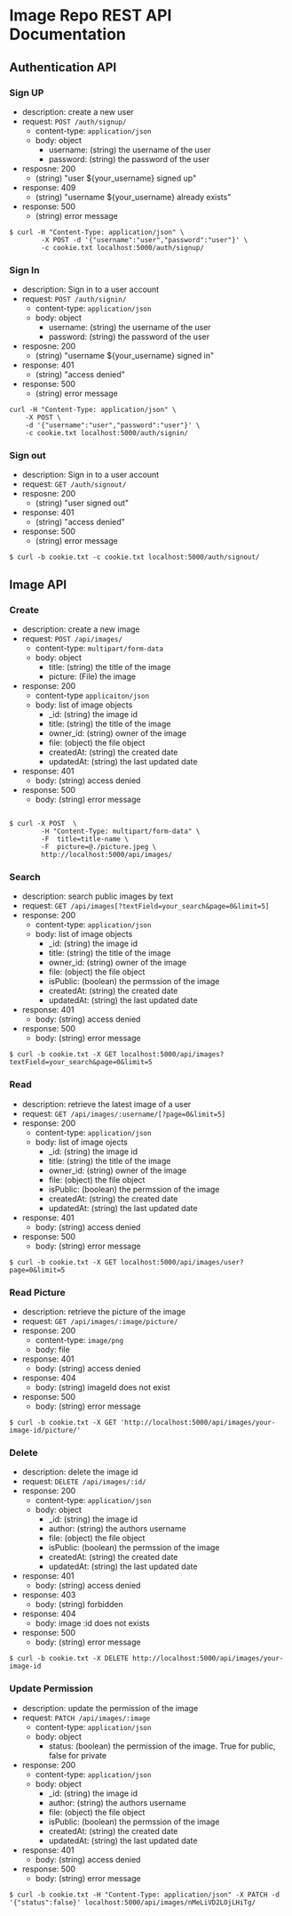 # Image Repo REST API Documentation

## Authentication API

### Sign UP
- description: create a new user
- request: `POST /auth/signup/`
    - content-type: `application/json`
    - body: object
        - username: (string) the username of the user
        - password: (string) the password of the user
- resposne: 200
    - (string) "user ${your_username} signed up"
- response: 409
    - (string) "username ${your_username} already exists"
- response: 500
    - (string) error message
``` 
$ curl -H "Content-Type: application/json" \
        -X POST -d '{"username":"user","password":"user"}' \
        -c cookie.txt localhost:5000/auth/signup/
```


### Sign In
- description: Sign in to a user account
- request: `POST /auth/signin/`
    - content-type: `application/json`
    - body: object
        - username: (string) the username of the user
        - password: (string) the password of the user
- resposne: 200
    - (string) "username ${your_username} signed in"
- response: 401
    - (string) "access denied"
- response: 500
    - (string) error message
```
curl -H "Content-Type: application/json" \
    -X POST \
    -d '{"username":"user","password":"user"}' \
    -c cookie.txt localhost:5000/auth/signin/
```


### Sign out
- description: Sign in to a user account
- request: `GET /auth/signout/`
- resposne: 200
    - (string) "user signed out"
- response: 401
    - (string) "access denied"
- response: 500
    - (string) error message

```
$ curl -b cookie.txt -c cookie.txt localhost:5000/auth/signout/
```

## Image API

### Create 
- description: create a new image
- request: `POST /api/images/`
    - content-type: `multipart/form-data`
    - body: object
        - title: (string) the title of the image
        - picture: (File) the image
- response: 200
    - content-type `applicaiton/json`
    - body: list of image objects
        - _id: (string) the image id
        - title: (string) the title of the image
        - owner_id: (string) owner of the image
        - file: (object) the file object
        - createdAt: (string) the created date
        - updatedAt: (string) the last updated date
- response: 401
    - body: (string) access denied
- response: 500
    - body: (string) error message

``` 

$ curl -X POST  \
        -H "Content-Type: multipart/form-data" \
        -F  title=title-name \
        -F  picture=@./picture.jpeg \
        http://localhost:5000/api/images/
```

### Search 

- description: search public images by text
- request: `GET /api/images[?textField=your_search&page=0&limit=5]`   
- response: 200
    - content-type: `application/json`
    - body: list of image objects
        - _id: (string) the image id
        - title: (string) the title of the image
        - owner_id: (string) owner of the image
        - file: (object) the file object
        - isPublic: (boolean) the permssion of the image
        - createdAt: (string) the created date
        - updatedAt: (string) the last updated date
- response: 401
    - body: (string) access denied
- response: 500
    - body: (string) error message
 
``` 
$ curl -b cookie.txt -X GET localhost:5000/api/images?textField=your_search&page=0&limit=5

``` 

### Read

- description: retrieve the latest image of a user
- request: `GET /api/images/:username/[?page=0&limit=5]`   
- response: 200
    - content-type: `application/json`
    - body: list of image ojects
        - _id: (string) the image id
        - title: (string) the title of the image
        - owner_id: (string) owner of the image
        - file: (object) the file object
        - isPublic: (boolean) the permssion of the image
        - createdAt: (string) the created date
        - updatedAt: (string) the last updated date
- response: 401
    - body: (string) access denied
- response: 500
    - body: (string) error message
 
``` 
$ curl -b cookie.txt -X GET localhost:5000/api/images/user?page=0&limit=5

``` 

### Read Picture

- description: retrieve the picture of the image
- request: `GET /api/images/:image/picture/`   
- response: 200
    - content-type: `image/png`
    - body: file
- response: 401
    - body: (string) access denied
- response: 404
    - body: (string) imageId does not exist
- response: 500
    - body: (string) error message
 
``` 
$ curl -b cookie.txt -X GET 'http://localhost:5000/api/images/your-image-id/picture/'
``` 

### Delete
  
- description: delete the image id
- request: `DELETE /api/images/:id/`
- response: 200
    - content-type: `application/json`
    - body: object
      - _id: (string) the image id
      - author: (string) the authors username
      - file: (object) the file object
      - isPublic: (boolean) the permssion of the image
      - createdAt: (string) the created date
      - updatedAt: (string) the last updated date
- response: 401
    - body: (string) access denied
- response: 403
    - body: (string) forbidden
- response: 404
    - body: image :id does not exists
- response: 500
    - body: (string) error message

``` 
$ curl -b cookie.txt -X DELETE http://localhost:5000/api/images/your-image-id

``` 

### Update Permission

- description: update the permission of the image
- request: `PATCH /api/images/:image`
    - content-type: `application/json`
    - body: object
      - status: (boolean) the permission of the image. True for public, false for private
- response: 200
    - content-type: `application/json`
    - body: object
      - _id: (string) the image id
      - author: (string) the authors username
      - file: (object) the file object
      - isPublic: (boolean) the permssion of the image
      - createdAt: (string) the created date
      - updatedAt: (string) the last updated date
- response: 401
    - body: (string) access denied
- response: 500
    - body: (string) error message
 
``` 
$ curl -b cookie.txt -H "Content-Type: application/json" -X PATCH -d '{"status":false}' localhost:5000/api/images/nMeLiVD2LOjLHiTg/
``` 
